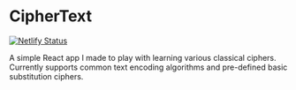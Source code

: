 # CipherText

[![Netlify Status](https://api.netlify.com/api/v1/badges/76b00c75-29ce-4e85-833d-e6ef87a55cfc/deploy-status)](https://app.netlify.com/sites/ciphertext/deploys)

A simple React app I made to play with learning various classical ciphers. Currently supports common text encoding algorithms and pre-defined basic substitution ciphers.
